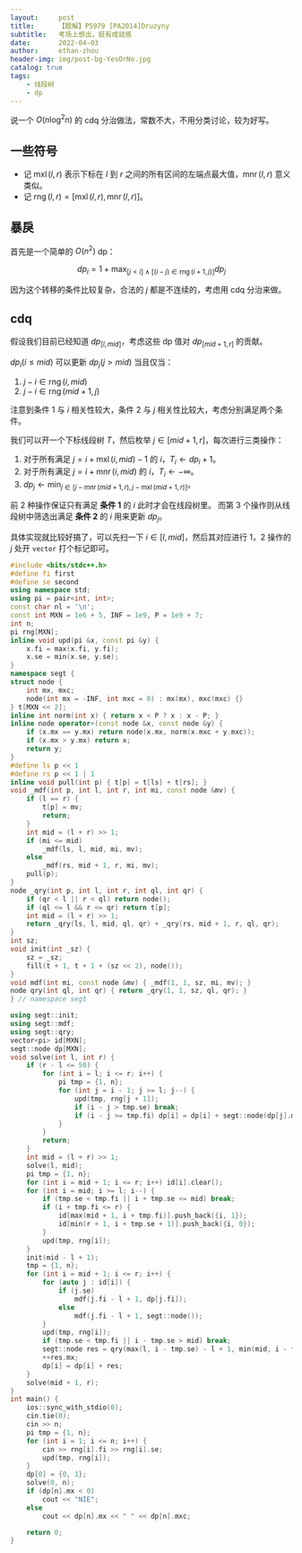 ```yaml
---
layout:     post
title:      【题解】P5979 [PA2014]Druzyny
subtitle:   考场上想出，挺有成就感
date:       2022-04-03
author:     ethan-zhou
header-img: img/post-bg-YesOrNo.jpg
catalog: true
tags:
    - 线段树
    - dp
---
```



说一个 $O(n\log^2 n)$ 的 cdq 分治做法，常数不大，不用分类讨论，较为好写。

## 一些符号

- 记 $\operatorname{mxl}(l,r)$ 表示下标在 $l$ 到 $r$ 之间的所有区间的左端点最大值，$\operatorname{mnr}(l,r)$ 意义类似。
- 记 $\operatorname{rng}(l,r)=[\operatorname{mxl}(l,r),\operatorname{mnr}(l,r)]$。

## 暴戾

首先是一个简单的 $O(n^2)$ dp：

$$dp_i=1+\max_{[j<i]\land [(i-j)\in\operatorname{rng}(i+1,j)]}dp_j$$

因为这个转移的条件比较复杂，合法的 $j$ 都是不连续的，考虑用 cdq 分治来做。

## cdq

假设我们目前已经知道 $dp_{[l, mid]}$，考虑这些 dp 值对 $dp_{[mid+1, r]}$ 的贡献。

$dp_i(i\le mid)$ 可以更新 $dp_j(j>mid)$ 当且仅当：

1. $j-i\in\operatorname{rng}(i,mid)$
1. $j-i\in\operatorname{rng}(mid+1,j)$

注意到条件 1 与 $i$ 相关性较大，条件 2 与 $j$ 相关性比较大，考虑分别满足两个条件。

我们可以开一个下标线段树 $T$，然后枚举 $j\in[mid+1,r]$，每次进行三类操作：

1. 对于所有满足 $j=i+\operatorname{mxl}(i,mid)-1$ 的 $i$，$T_i\gets dp_i+1$。
1. 对于所有满足 $j=i+\operatorname{mnr}(i,mid)$ 的 $i$，$T_i\gets-\infty$。
1. $dp_j\gets\min_{j\in[j-\operatorname{mnr}(mid+1,r),j-\operatorname{mxl}(mid+1,r)]}$。

前 2 种操作保证只有满足 **条件 1** 的 $i$ 此时才会在线段树里。
而第 3 个操作则从线段树中筛选出满足 **条件 2** 的 $i$ 用来更新 $dp_j$。

具体实现就比较好搞了，可以先扫一下 $i\in[l,mid]$，然后其对应进行 1，2 操作的 $j$ 处开 `vector` 打个标记即可。

```cpp
#include <bits/stdc++.h>
#define fi first
#define se second
using namespace std;
using pi = pair<int, int>;
const char nl = '\n';
const int MXN = 1e6 + 5, INF = 1e9, P = 1e9 + 7;
int n;
pi rng[MXN];
inline void upd(pi &x, const pi &y) {
    x.fi = max(x.fi, y.fi);
    x.se = min(x.se, y.se);
}
namespace segt {
struct node {
    int mx, mxc;
    node(int mx = -INF, int mxc = 0) : mx(mx), mxc(mxc) {}
} t[MXN << 2];
inline int norm(int x) { return x < P ? x : x - P; }
inline node operator+(const node &x, const node &y) {
    if (x.mx == y.mx) return node(x.mx, norm(x.mxc + y.mxc));
    if (x.mx > y.mx) return x;
    return y;
}
#define ls p << 1
#define rs p << 1 | 1
inline void pull(int p) { t[p] = t[ls] + t[rs]; }
void _mdf(int p, int l, int r, int mi, const node &mv) {
    if (l == r) {
        t[p] = mv;
        return;
    }
    int mid = (l + r) >> 1;
    if (mi <= mid)
        _mdf(ls, l, mid, mi, mv);
    else
        _mdf(rs, mid + 1, r, mi, mv);
    pull(p);
}
node _qry(int p, int l, int r, int ql, int qr) {
    if (qr < l || r < ql) return node();
    if (ql <= l && r <= qr) return t[p];
    int mid = (l + r) >> 1;
    return _qry(ls, l, mid, ql, qr) + _qry(rs, mid + 1, r, ql, qr);
}
int sz;
void init(int _sz) {
    sz = _sz;
    fill(t + 1, t + 1 + (sz << 2), node());
}
void mdf(int mi, const node &mv) { _mdf(1, 1, sz, mi, mv); }
node qry(int ql, int qr) { return _qry(1, 1, sz, ql, qr); }
} // namespace segt

using segt::init;
using segt::mdf;
using segt::qry;
vector<pi> id[MXN];
segt::node dp[MXN];
void solve(int l, int r) {
    if (r - l <= 50) {
        for (int i = l; i <= r; i++) {
            pi tmp = {1, n};
            for (int j = i - 1; j >= l; j--) {
                upd(tmp, rng[j + 1]);
                if (i - j > tmp.se) break;
                if (i - j >= tmp.fi) dp[i] = dp[i] + segt::node(dp[j].mx + 1, dp[j].mxc);
            }
        }
        return;
    }
    int mid = (l + r) >> 1;
    solve(l, mid);
    pi tmp = {1, n};
    for (int i = mid + 1; i <= r; i++) id[i].clear();
    for (int i = mid; i >= l; i--) {
        if (tmp.se < tmp.fi || i + tmp.se <= mid) break;
        if (i + tmp.fi <= r) {
            id[max(mid + 1, i + tmp.fi)].push_back({i, 1});
            id[min(r + 1, i + tmp.se + 1)].push_back({i, 0});
        }
        upd(tmp, rng[i]);
    }
    init(mid - l + 1);
    tmp = {1, n};
    for (int i = mid + 1; i <= r; i++) {
        for (auto j : id[i]) {
            if (j.se)
                mdf(j.fi - l + 1, dp[j.fi]);
            else
                mdf(j.fi - l + 1, segt::node());
        }
        upd(tmp, rng[i]);
        if (tmp.se < tmp.fi || i - tmp.se > mid) break;
        segt::node res = qry(max(l, i - tmp.se) - l + 1, min(mid, i - tmp.fi) - l + 1);
        ++res.mx;
        dp[i] = dp[i] + res;
    }
    solve(mid + 1, r);
}
int main() {
    ios::sync_with_stdio(0);
    cin.tie(0);
    cin >> n;
    pi tmp = {1, n};
    for (int i = 1; i <= n; i++) {
        cin >> rng[i].fi >> rng[i].se;
        upd(tmp, rng[i]);
    }
    dp[0] = {0, 1};
    solve(0, n);
    if (dp[n].mx < 0)
        cout << "NIE";
    else
        cout << dp[n].mx << " " << dp[n].mxc;

    return 0;
}
```

